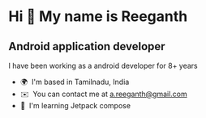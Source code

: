 Hi 👋 My name is Reeganth
=========================

Android application developer
-----------------------------

I have been working as a android developer for 8+ years

*   🌍  I'm based in Tamilnadu, India
*   ✉️  You can contact me at [a.reeganth@gmail.com](mailto:a.reeganth@gmail.com)
*   🧠  I'm learning Jetpack compose
